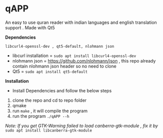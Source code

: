 # qAPP

An easy to use quran reader with indian languages and english translation support . Made with Qt5

**Dependencies**

`libcurl4-openssl-dev , qt5-default, nlohmann json`
* libcurl installation = `sudo apt install libcurl4-openssl-dev`
* nlohmann json = https://github.com/nlohmann/json , this repo already contain nlohmann json header so no need to clone
* Qt5 = `sudo apt install qt5-default`

**Installation**

*  Install Dependencies and follow the below steps
1. clone the repo and cd to repo folder
2. qmake
3. run `make` , it will compile the program
4. run the program `./qAPP --h`

*Note: If you get GTK-Warning failed to load canberra-gtk-module , fix it by*
`sudo apt install libcanberra-gtk-module`
